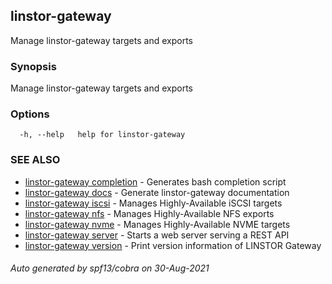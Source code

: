 ## linstor-gateway

Manage linstor-gateway targets and exports

### Synopsis

Manage linstor-gateway targets and exports

### Options

```
  -h, --help   help for linstor-gateway
```

### SEE ALSO

* [linstor-gateway completion](linstor-gateway_completion.md)	 - Generates bash completion script
* [linstor-gateway docs](linstor-gateway_docs.md)	 - Generate linstor-gateway documentation
* [linstor-gateway iscsi](linstor-gateway_iscsi.md)	 - Manages Highly-Available iSCSI targets
* [linstor-gateway nfs](linstor-gateway_nfs.md)	 - Manages Highly-Available NFS exports
* [linstor-gateway nvme](linstor-gateway_nvme.md)	 - Manages Highly-Available NVME targets
* [linstor-gateway server](linstor-gateway_server.md)	 - Starts a web server serving a REST API
* [linstor-gateway version](linstor-gateway_version.md)	 - Print version information of LINSTOR Gateway

###### Auto generated by spf13/cobra on 30-Aug-2021

